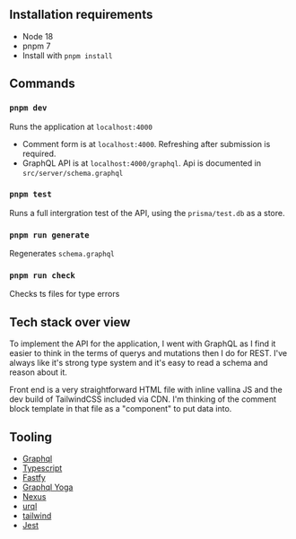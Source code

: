 ## Installation requirements

- Node 18
- pnpm 7
- Install with `pnpm install`

## Commands

### `pnpm dev`

Runs the application at `localhost:4000`

- Comment form is at `localhost:4000`. Refreshing after submission is required.
- GraphQL API is at `localhost:4000/graphql`. Api is documented in `src/server/schema.graphql`

### `pnpm test` 

Runs a full intergration test of the API, using the `prisma/test.db` as a store.

### `pnpm run generate`

Regenerates `schema.graphql`

### `pnpm run check`

Checks ts files for type errors

## Tech stack over view

To implement the API for the application, I went with GraphQL as I find it easier to think in the terms of querys and mutations then I do for REST. I've always like it's strong type system and it's easy to read a schema and reason about it.

Front end is a very straightforward HTML file with inline vallina JS and the dev build of TailwindCSS included via CDN. I'm thinking of the comment block template in that file as a "component" to put data into.

## Tooling


- [Graphql](https://graphql.org/)
- [Typescript](https://www.typescriptlang.org/)
- [Fastfy](https://www.fastify.io/)
- [Graphql Yoga](https://www.graphql-yoga.com/)
- [Nexus](https://nexusjs.org/)
- [urql](https://formidable.com/open-source/urql/)
- [tailwind](https://tailwindcss.com/)
- [Jest](https://jestjs.io/)